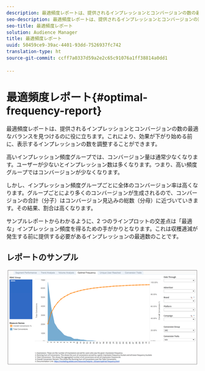 ```yaml
---
description: 最適頻度レポートは、提供されるインプレッションとコンバージョンの数の最適なバランスを見つけるのに役に立ちます。これにより、効果が下がり始める前に、表示するインプレッションの数を調整することができます。
seo-description: 最適頻度レポートは、提供されるインプレッションとコンバージョンの数の最適なバランスを見つけるのに役に立ちます。これにより、効果が下がり始める前に、表示するインプレッションの数を調整することができます。
seo-title: 最適頻度レポート
solution: Audience Manager
title: 最適頻度レポート
uuid: 50459ce9-39ac-4401-93dd-7526937fc742
translation-type: ht
source-git-commit: ccff7a0337d59a2e2c65c91076a1ff38814a0dd1

---
```



# 最適頻度レポート{#optimal-frequency-report}

最適頻度レポートは、提供されるインプレッションとコンバージョンの数の最適なバランスを見つけるのに役に立ちます。これにより、効果が下がり始める前に、表示するインプレッションの数を調整することができます。

高いインプレッション頻度グループでは、コンバージョン量は通常少なくなります。ユーザーが少ないとインプレッション数は多くなります。つまり、高い頻度グループではコンバージョンが少なくなります。

しかし、インプレッション頻度グループごとに全体のコンバージョン率は高くなります。グループごとにより多くのコンバージョンが生成されるので、コンバージョンの合計（分子）はコンバージョン見込みの総数（分母）に近づいていきます。その結果、割合は高くなります。

サンプルレポートからわかるように、2 つのラインプロットの交差点は「最適な」インプレッション頻度を得るための手がかりとなります。これは収穫逓減が発生する前に提供する必要があるインプレッションの最適数のことです。

## レポートのサンプル

![](assets/optimal-frequency.png)

